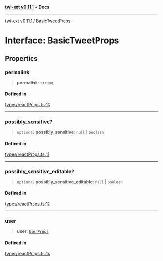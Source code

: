 [**twi-ext v0.11.1**](../README.md) • **Docs**

***

[twi-ext v0.11.1](../README.md) / BasicTweetProps

# Interface: BasicTweetProps

## Properties

### permalink

> **permalink**: `string`

#### Defined in

[types/reactProps.ts:13](https://github.com/Robot-Inventor/twi-ext/blob/30715a861b9be3dbd39395205fb59e3de933cef8/src/types/reactProps.ts#L13)

***

### possibly\_sensitive?

> `optional` **possibly\_sensitive**: `null` \| `boolean`

#### Defined in

[types/reactProps.ts:11](https://github.com/Robot-Inventor/twi-ext/blob/30715a861b9be3dbd39395205fb59e3de933cef8/src/types/reactProps.ts#L11)

***

### possibly\_sensitive\_editable?

> `optional` **possibly\_sensitive\_editable**: `null` \| `boolean`

#### Defined in

[types/reactProps.ts:12](https://github.com/Robot-Inventor/twi-ext/blob/30715a861b9be3dbd39395205fb59e3de933cef8/src/types/reactProps.ts#L12)

***

### user

> **user**: [`UserProps`](UserProps.md)

#### Defined in

[types/reactProps.ts:14](https://github.com/Robot-Inventor/twi-ext/blob/30715a861b9be3dbd39395205fb59e3de933cef8/src/types/reactProps.ts#L14)
